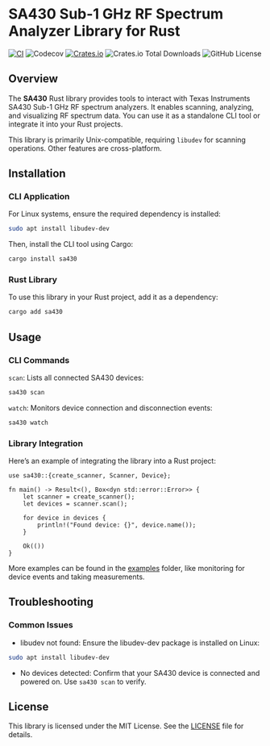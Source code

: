 # SA430 Sub-1 GHz RF Spectrum Analyzer Library for Rust

[![CI](https://github.com/DKrepsky/sa430/actions/workflows/ci.yml/badge.svg)](https://github.com/DKrepsky/sa430/actions/workflows/ci.yml)
![Codecov](https://img.shields.io/codecov/c/github/DKrepsky/sa430)
[![Crates.io](https://img.shields.io/crates/v/sa430.svg)](https://crates.io/crates/sa430)
![Crates.io Total Downloads](https://img.shields.io/crates/d/sa430)
![GitHub License](https://img.shields.io/github/license/DKrepsky/sa430)

## Overview

The **SA430** Rust library provides tools to interact with Texas Instruments SA430 Sub-1 GHz RF spectrum analyzers. It enables scanning, analyzing, and visualizing RF spectrum data. You can use it as a standalone CLI tool or integrate it into your Rust projects.

This library is primarily Unix-compatible, requiring `libudev` for scanning operations. Other features are cross-platform.


## Installation

### CLI Application

For Linux systems, ensure the required dependency is installed:
```bash
sudo apt install libudev-dev
```

Then, install the CLI tool using Cargo:

```bash
cargo install sa430
```

### Rust Library
To use this library in your Rust project, add it as a dependency:

```bash
cargo add sa430
```

## Usage

### CLI Commands

`scan`: Lists all connected SA430 devices:

```bash
sa430 scan
```

`watch`: Monitors device connection and disconnection events:

```bash
sa430 watch
```

### Library Integration

Here’s an example of integrating the library into a Rust project:

```
use sa430::{create_scanner, Scanner, Device};

fn main() -> Result<(), Box<dyn std::error::Error>> {
    let scanner = create_scanner();
    let devices = scanner.scan();

    for device in devices {
        println!("Found device: {}", device.name());
    }

    Ok(())
}
```

More examples can be found in the [examples](examples/) folder, like monitoring for device events and taking measurements.

## Troubleshooting

### Common Issues

- libudev not found: Ensure the libudev-dev package is installed on Linux:
```bash
sudo apt install libudev-dev
```
- No devices detected: Confirm that your SA430 device is connected and powered on. Use `sa430 scan` to verify.

## License
This library is licensed under the MIT License. See the [LICENSE](LICENSE) file for details.

